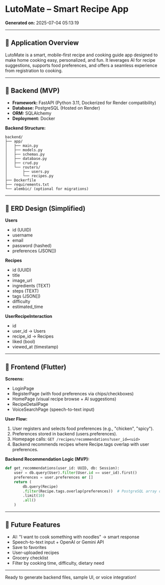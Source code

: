 # LutoMate – Smart Recipe App

**Generated on:** 2025-07-04 05:13:19

---

## 🚀 Application Overview
LutoMate is a smart, mobile-first recipe and cooking guide app designed to make home cooking easy, personalized, and fun. It leverages AI for recipe suggestions, supports food preferences, and offers a seamless experience from registration to cooking.

---

## 🔧 Backend (MVP)
- **Framework:** FastAPI (Python 3.11, Dockerized for Render compatibility)
- **Database:** PostgreSQL (Hosted on Render)
- **ORM:** SQLAlchemy
- **Deployment:** Docker

**Backend Structure:**
```
backend/
├── app/
│   ├── main.py
│   ├── models.py
│   ├── schemas.py
│   ├── database.py
│   ├── crud.py
│   └── routers/
│       ├── users.py
│       └── recipes.py
├── Dockerfile
├── requirements.txt
└── alembic/ (optional for migrations)
```

---

## 🧩 ERD Design (Simplified)
**Users**
- id (UUID)
- username
- email
- password (hashed)
- preferences (JSON[])

**Recipes**
- id (UUID)
- title
- image_url
- ingredients (TEXT)
- steps (TEXT)
- tags (JSON[])
- difficulty
- estimated_time

**UserRecipeInteraction**
- id
- user_id → Users
- recipe_id → Recipes
- liked (bool)
- viewed_at (timestamp)

---

## 📱 Frontend (Flutter)
**Screens:**
- LoginPage
- RegisterPage (with food preferences via chips/checkboxes)
- HomePage (visual recipe browse + AI suggestions)
- RecipeDetailPage
- VoiceSearchPage (speech-to-text input)

**User Flow:**
1. User registers and selects food preferences (e.g., "chicken", "spicy").
2. Preferences stored in backend (users.preferences).
3. Homepage calls:
   `GET /recipes/recommendations?user_id=<uid>`
4. Backend recommends recipes where Recipe.tags overlap with user preferences.

**Backend Recommendation Logic (MVP):**
```python
def get_recommendations(user_id: UUID, db: Session):
    user = db.query(User).filter(User.id == user_id).first()
    preferences = user.preferences or []
    return (
        db.query(Recipe)
        .filter(Recipe.tags.overlap(preferences))  # PostgreSQL array overlap
        .limit(10)
        .all()
    )
```

---

## 🧠 Future Features
- AI: "I want to cook something with noodles" → smart response
- Speech-to-text input + OpenAI or Gemini API
- Save to favorites
- User-uploaded recipes
- Grocery checklist
- Filter by cooking time, difficulty, dietary need

---

Ready to generate backend files, sample UI, or voice integration!